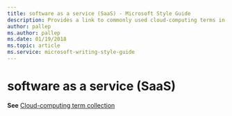 ```yaml
---
title: software as a service (SaaS) - Microsoft Style Guide
description: Provides a link to commonly used cloud-computing terms in Microsoft documents including 'software as a service (SaaS)'.
author: pallep
ms.author: pallep
ms.date: 01/19/2018
ms.topic: article
ms.service: microsoft-writing-style-guide
---
```


# software as a service (SaaS)

**See** [Cloud-computing term collection](~/a-z-word-list-term-collections/term-collections/cloud-computing-terms.md)
